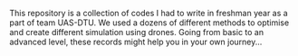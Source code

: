 This repository is a collection of codes I had to write in freshman year as a part of team UAS-DTU.
We used a dozens of different methods to optimise and create different simulation using drones.
Going from basic to an advanced level, these records might help you in your own journey...
